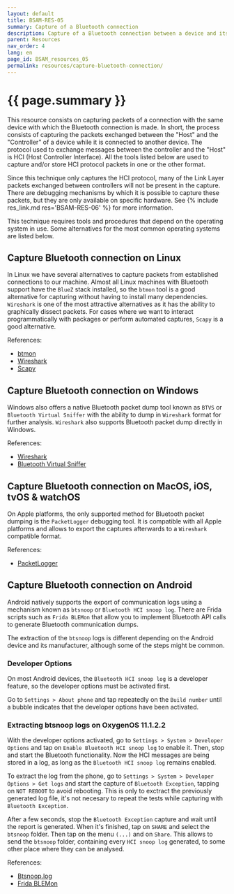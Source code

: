```yaml
---
layout: default
title: BSAM-RES-05
summary: Capture of a Bluetooth connection
description: Capture of a Bluetooth connection between a device and its controller to analyze Bluetooth traffic.
parent: Resources
nav_order: 4
lang: en
page_id: BSAM_resources_05
permalink: resources/capture-bluetooth-connection/
---
```


# {{ page.summary }}

This resource consists on capturing packets of a connection with the same device with which the Bluetooth connection is made. In short, the process consists of capturing the packets exchanged between the "Host" and the "Controller" of a device while it is connected to another device. The protocol used to exchange messages between the controller and the "Host" is HCI (Host Controller Interface). All the tools listed below are used to capture and/or store HCI protocol packets in one or the other format.

Since this technique only captures the HCI protocol, many of the Link Layer packets exchanged between controllers will not be present in the capture. There are debugging mechanisms by which it is possible to capture these packets, but they are only available on specific hardware. See {% include res_link.md res='BSAM-RES-06' %} for more information.

This technique requires tools and procedures that depend on the operating system in use. Some alternatives for the most common operating systems are listed below.


## Capture Bluetooth connection on Linux

In Linux we have several alternatives to capture packets from established connections to our machine. Almost all Linux machines with Bluetooth support have the `BlueZ` stack installed, so the `btmon` tool is a good alternative for capturing without having to install many dependencies. `Wireshark` is one of the most attractive alternatives as it has the ability to graphically dissect packets. For cases where we want to interact programmatically with packages or perform automated captures, `Scapy` is a good alternative.

References:

* [btmon](https://man.archlinux.org/man/extra/bluez-utils/btmon.1.en)
* [Wireshark](https://wiki.wireshark.org/Bluetooth)
* [Scapy](https://scapy.readthedocs.io/en/latest/layers/bluetooth.html)


## Capture Bluetooth connection on Windows

Windows also offers a native Bluetooth packet dump tool known as `BTVS` or `Bluetooth Virtual Sniffer` with the ability to dump in `Wireshark` format for further analysis. `Wireshark` also supports Bluetooth packet dump directly in Windows.

References:

* [Wireshark](https://wiki.wireshark.org/Bluetooth)
* [Bluetooth Virtual Sniffer](https://learn.microsoft.com/en-us/windows-hardware/drivers/bluetooth/testing-btp-tools-btvs)


## Capture Bluetooth connection on MacOS, iOS, tvOS & watchOS

On Apple platforms, the only supported method for Bluetooth packet dumping is the `PacketLogger` debugging tool. It is compatible with all Apple platforms and allows to export the captures afterwards to a `Wireshark` compatible format.

References:

* [PacketLogger](https://developer.apple.com/bug-reporting/profiles-and-logs/?name=bluetooth)


## Capture Bluetooth connection on Android

Android natively supports the export of communication logs using a mechanism known as `btsnoop` or `Bluetooth HCI snoop log`. There are Frida scripts such as `Frida BLEMon` that allow you to implement Bluetooth API calls to generate Bluetooth communication dumps.

The extraction of the `btsnoop` logs is different depending on the Android device and its manufacturer, although some of the steps might be common.

### Developer Options

On most Android devices, the `Bluetooth HCI snoop log` is a developer feature, so the developer options must be activated first.

Go to `Settings > About phone` and tap repeatedly on the `Build number` until a bubble indicates that the developer options have been activated. 

### Extracting btsnoop logs on OxygenOS 11.1.2.2

With the developer options activated, go to `Settings > System > Developer Options` and tap on `Enable Bluetooth HCI snoop log` to enable it. Then, stop and start the Bluetooth functionality. Now the HCI messages are being stored in a log, as long as the `Bluetooth HCI snoop log` remains enabled.

To extract the log from the phone, go to `Settings > System > Developer Options > Get logs` and start the capture of `Bluetooth Exception`, tapping on `NOT REBOOT` to avoid rebooting. This is only to exctract the previously generated log file, it's not necesary to repeat the tests while capturing with `Bluetooth Exception`.

After a few seconds, stop the `Bluetooth Exception` capture and wait until the report is generated. When it's finished, tap on `SHARE` and select the `btsnoop` folder. Then tap on the menu `(...)` and on `Share`. This allows to send the `btsnoop` folder, containing every `HCI snoop log` generated, to some other place where they can be analysed. 

References:

* [Btsnoop.log](https://source.android.com/docs/core/connect/bluetooth/verifying_debugging?hl=es-419#debugging-with-logs)
* [Frida BLEMon](https://github.com/optiv/blemon)
